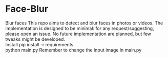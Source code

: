 # Face-Blur
Blur faces This repo aims to detect and blur faces in photos or videos.
The implementation is designed to be minimal: for any request/suggesting, please open an issue. 
No future implementation are planned, but few tweaks might be developed.  
Install pip install -r requirements  
python main.py 
Remember to change the input image in main.py
